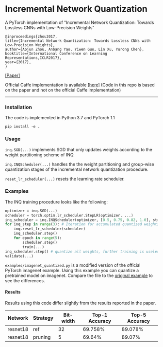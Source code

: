 # Incremental Network Quantization
A PyTorch implementation of "Incremental Network Quantization: Towards Lossless CNNs with Low-Precision Weights"

	@inproceedings{zhou2017,
	title={Incremental Network Quantization: Towards Lossless CNNs with Low-Precision Weights},
	author={Aojun Zhou, Anbang Yao, Yiwen Guo, Lin Xu, Yurong Chen},
	booktitle={International Conference on Learning Representations,ICLR2017},
	year={2017},
	}
[[Paper]](https://arxiv.org/abs/1702.03044)

Official Caffe implementation is available [[here]](https://github.com/AojunZhou/Incremental-Network-Quantization)
(Code in this repo is based on the paper and not on the official Caffe implementation)

----
### Installation
The code is implemented in Python 3.7 and PyTorch 1.1
```
pip install -e .
```

### Usage
`inq.SGD(...)` implements SGD that only updates weights according to the weight partitioning scheme of INQ.

`inq.INQScheduler(...)` handles the the weight partitioning and group-wise quantization stages of the incremental network quantization procedure.


`reset_lr_scheduler(...)` resets the learning rate scheduler.

### Examples

The INQ training procedure looks like the following:
```python
optimizer = inq.SGD(...)
scheduler = torch.optim.lr_scheduler.StepLR(optimizer, ...)
inq_scheduler = inq.INQScheduler(optimizer, [0.5, 0.75, 0.82, 1.0], strategy="pruning")
for inq_step in range(3): # Iteration for accumulated quantized weights of 50% 75% and 82% 
    inq.reset_lr_scheduler(scheduler)
    inq_scheduler.step()
    for epoch in range(5):
        scheduler.step()
        train(...)
inq_scheduler.step() # quantize all weights, further training is useless
validate(...)
```

`examples/imagenet_quantized.py` is a modified version of the official PyTorch imagenet example.
Using this example you can quantize a pretrained model on imagenet.
Compare the file to the [original example](https://github.com/pytorch/examples/tree/master/imagenet) to see the differences.

#### Results	
Results using this code differ slightly from the results reported in the paper. 	

 |Network|Strategy|Bit-width|Top-1 Accuracy|Top-5 Accuracy|	
|-------|--------|---------|--------------|--------------|	
|resnet18|ref    |32       |69.758%       |89.078%       |	
|resnet18|pruning|5        |69.64%        |89.07%        |